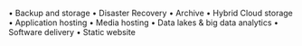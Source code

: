 • Backup and storage
• Disaster Recovery
• Archive
• Hybrid Cloud storage
• Application hosting
• Media hosting
• Data lakes & big data analytics
• Software delivery
• Static website